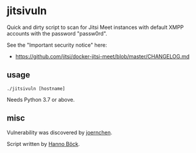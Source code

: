 jitsivuln
=========

Quick and dirty script to scan for Jitsi Meet instances with default
XMPP accounts with the password "passw0rd".

See the "Important security notice" here:
* https://github.com/jitsi/docker-jitsi-meet/blob/master/CHANGELOG.md

usage
-----

```
./jitsivuln [hostname]
```

Needs Python 3.7 or above.

misc
----

Vulnerability was discovered by [joernchen](https://twitter.com/joernchen).

Script written by [Hanno Böck](https://hboeck.de/).
